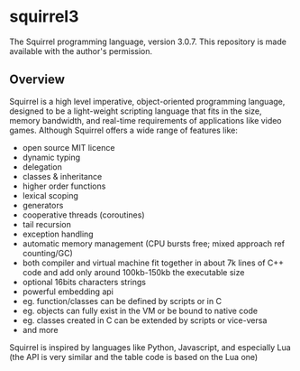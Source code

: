 squirrel3
=========

The Squirrel programming language, version 3.0.7. This repository is made available with the author's permission.

## Overview ##

Squirrel is a high level imperative, object-oriented programming language, designed to be a light-weight 
scripting language that fits in the size, memory bandwidth, and real-time requirements of applications like 
video games. Although Squirrel offers a wide range of features like:

* open source MIT licence
* dynamic typing
* delegation
* classes & inheritance
* higher order functions
* lexical scoping
* generators
* cooperative threads (coroutines) 
* tail recursion
* exception handling
* automatic memory management (CPU bursts free; mixed approach ref counting/GC)
* both compiler and virtual machine fit together in about 7k lines of C++ code and add only around 100kb-150kb the executable size
* optional 16bits characters strings
* powerful embedding api
 * eg. function/classes can be defined by scripts or in C
 * eg. objects can fully exist in the VM or be bound to native code
 * eg. classes created in C can be extended by scripts or vice-versa
* and more

Squirrel is inspired by languages like Python, Javascript, and especially Lua (the API is very similar and the 
table code is based on the Lua one)
